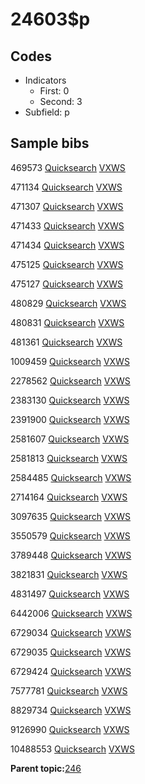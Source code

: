 # 24603$p

## Codes

-   Indicators
    -   First: 0
    -   Second: 3
-   Subfield: p

## Sample bibs

469573 [Quicksearch](https://search.library.yale.edu/catalog/469573) [VXWS](http://prodorbis.library.yale.edu:7014/vxws/GetHoldingsService?bibId=469573)

471134 [Quicksearch](https://search.library.yale.edu/catalog/471134) [VXWS](http://prodorbis.library.yale.edu:7014/vxws/GetHoldingsService?bibId=471134)

471307 [Quicksearch](https://search.library.yale.edu/catalog/471307) [VXWS](http://prodorbis.library.yale.edu:7014/vxws/GetHoldingsService?bibId=471307)

471433 [Quicksearch](https://search.library.yale.edu/catalog/471433) [VXWS](http://prodorbis.library.yale.edu:7014/vxws/GetHoldingsService?bibId=471433)

471434 [Quicksearch](https://search.library.yale.edu/catalog/471434) [VXWS](http://prodorbis.library.yale.edu:7014/vxws/GetHoldingsService?bibId=471434)

475125 [Quicksearch](https://search.library.yale.edu/catalog/475125) [VXWS](http://prodorbis.library.yale.edu:7014/vxws/GetHoldingsService?bibId=475125)

475127 [Quicksearch](https://search.library.yale.edu/catalog/475127) [VXWS](http://prodorbis.library.yale.edu:7014/vxws/GetHoldingsService?bibId=475127)

480829 [Quicksearch](https://search.library.yale.edu/catalog/480829) [VXWS](http://prodorbis.library.yale.edu:7014/vxws/GetHoldingsService?bibId=480829)

480831 [Quicksearch](https://search.library.yale.edu/catalog/480831) [VXWS](http://prodorbis.library.yale.edu:7014/vxws/GetHoldingsService?bibId=480831)

481361 [Quicksearch](https://search.library.yale.edu/catalog/481361) [VXWS](http://prodorbis.library.yale.edu:7014/vxws/GetHoldingsService?bibId=481361)

1009459 [Quicksearch](https://search.library.yale.edu/catalog/1009459) [VXWS](http://prodorbis.library.yale.edu:7014/vxws/GetHoldingsService?bibId=1009459)

2278562 [Quicksearch](https://search.library.yale.edu/catalog/2278562) [VXWS](http://prodorbis.library.yale.edu:7014/vxws/GetHoldingsService?bibId=2278562)

2383130 [Quicksearch](https://search.library.yale.edu/catalog/2383130) [VXWS](http://prodorbis.library.yale.edu:7014/vxws/GetHoldingsService?bibId=2383130)

2391900 [Quicksearch](https://search.library.yale.edu/catalog/2391900) [VXWS](http://prodorbis.library.yale.edu:7014/vxws/GetHoldingsService?bibId=2391900)

2581607 [Quicksearch](https://search.library.yale.edu/catalog/2581607) [VXWS](http://prodorbis.library.yale.edu:7014/vxws/GetHoldingsService?bibId=2581607)

2581813 [Quicksearch](https://search.library.yale.edu/catalog/2581813) [VXWS](http://prodorbis.library.yale.edu:7014/vxws/GetHoldingsService?bibId=2581813)

2584485 [Quicksearch](https://search.library.yale.edu/catalog/2584485) [VXWS](http://prodorbis.library.yale.edu:7014/vxws/GetHoldingsService?bibId=2584485)

2714164 [Quicksearch](https://search.library.yale.edu/catalog/2714164) [VXWS](http://prodorbis.library.yale.edu:7014/vxws/GetHoldingsService?bibId=2714164)

3097635 [Quicksearch](https://search.library.yale.edu/catalog/3097635) [VXWS](http://prodorbis.library.yale.edu:7014/vxws/GetHoldingsService?bibId=3097635)

3550579 [Quicksearch](https://search.library.yale.edu/catalog/3550579) [VXWS](http://prodorbis.library.yale.edu:7014/vxws/GetHoldingsService?bibId=3550579)

3789448 [Quicksearch](https://search.library.yale.edu/catalog/3789448) [VXWS](http://prodorbis.library.yale.edu:7014/vxws/GetHoldingsService?bibId=3789448)

3821831 [Quicksearch](https://search.library.yale.edu/catalog/3821831) [VXWS](http://prodorbis.library.yale.edu:7014/vxws/GetHoldingsService?bibId=3821831)

4831497 [Quicksearch](https://search.library.yale.edu/catalog/4831497) [VXWS](http://prodorbis.library.yale.edu:7014/vxws/GetHoldingsService?bibId=4831497)

6442006 [Quicksearch](https://search.library.yale.edu/catalog/6442006) [VXWS](http://prodorbis.library.yale.edu:7014/vxws/GetHoldingsService?bibId=6442006)

6729034 [Quicksearch](https://search.library.yale.edu/catalog/6729034) [VXWS](http://prodorbis.library.yale.edu:7014/vxws/GetHoldingsService?bibId=6729034)

6729035 [Quicksearch](https://search.library.yale.edu/catalog/6729035) [VXWS](http://prodorbis.library.yale.edu:7014/vxws/GetHoldingsService?bibId=6729035)

6729424 [Quicksearch](https://search.library.yale.edu/catalog/6729424) [VXWS](http://prodorbis.library.yale.edu:7014/vxws/GetHoldingsService?bibId=6729424)

7577781 [Quicksearch](https://search.library.yale.edu/catalog/7577781) [VXWS](http://prodorbis.library.yale.edu:7014/vxws/GetHoldingsService?bibId=7577781)

8829734 [Quicksearch](https://search.library.yale.edu/catalog/8829734) [VXWS](http://prodorbis.library.yale.edu:7014/vxws/GetHoldingsService?bibId=8829734)

9126990 [Quicksearch](https://search.library.yale.edu/catalog/9126990) [VXWS](http://prodorbis.library.yale.edu:7014/vxws/GetHoldingsService?bibId=9126990)

10488553 [Quicksearch](https://search.library.yale.edu/catalog/10488553) [VXWS](http://prodorbis.library.yale.edu:7014/vxws/GetHoldingsService?bibId=10488553)

**Parent topic:**[246](../../tags/246/246.md)

